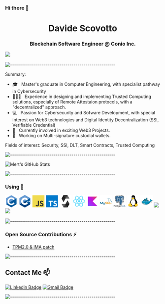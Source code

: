 ### Hi there 👋
<h1 align="center"><!--Ciao <img src="https://raw.githubusercontent.com/ABSphreak/ABSphreak/master/gifs/Hi.gif" width="30px">--> Davide Scovotto </h1>
<h3 align="center"> Blockchain Software Engineer @ Conio Inc. </h3>
<!--p align="left" hidden="true"> <img src="https://komarev.com/ghpvc/?username=davinat0r&label=Profile%20views&color=0e75b6&style=flat" alt="davinat0r" /--> 
 <img src="https://img.shields.io/badge/Ask%20me-anything-1abc9c.svg"/>
</p>


![-----------------------------------------------------](https://raw.githubusercontent.com/andreasbm/readme/master/assets/lines/aqua.png)

Summary:

- 🎓 &nbsp; Master's graduate in Computer Engineering, with specialist pathway in Cybersecurity
- 👨🏻‍💻 &nbsp; Experience in designing and implementing Trusted Computing solutions, especially of Remote Attestaion protocols, with a "decentralized" approach.
- 💻 &nbsp; Passion for Cybersecurity and Sofware Development, with special interest on Web3 technologies and Digital Identity Decentralization (SSI, Verifiable Credential)
- 🔭 &nbsp; Currently involved in exciting Web3 Projects.
- 🔭 &nbsp; Working on Multi-signature custodial wallets.

Fields of interest: Security, SSI, DLT, Smart Contracts, Trusted Computing

![-----------------------------------------------------](https://raw.githubusercontent.com/andreasbm/readme/master/assets/lines/aqua.png)

![Mert's GitHub Stats](https://github-readme-stats.vercel.app/api?username=davinat0r&show_icons=true)

![-----------------------------------------------------](https://raw.githubusercontent.com/andreasbm/readme/master/assets/lines/aqua.png)

### Using 🧠
  
<code><a href="https://www.cprogramming.com/" target="_blank"><img src="https://raw.githubusercontent.com/devicons/devicon/master/icons/c/c-original.svg" alt="c" width="40" height="40"/></a></code>
<code><a href="https://isocpp.org/" target="_blank"><img src="https://github.com/devicons/devicon/blob/master/icons/cplusplus/cplusplus-original.svg" alt="c++" width="40" height="40"/></a></code>
<code><a href="https://developer.mozilla.org/en-US/docs/Web/JavaScript" target="_blank"><img src="https://raw.githubusercontent.com/devicons/devicon/master/icons/javascript/javascript-original.svg" alt="javascript" width="40" height="40"/></a></code>
<code><a href="https://developer.mozilla.org/en-US/docs/Web/TypeScript" target="_blank"><img src="https://raw.githubusercontent.com/devicons/devicon/master/icons/typescript/typescript-original.svg" alt="typescript" width="40" height="40"/></a></code>
<code><a href="https://soliditylang.org/" target="_blank"><img src="https://raw.githubusercontent.com/devicons/devicon/master/icons/solidity/solidity-original.svg" alt="solidity" width="40" height="40"/></a></code>
<code><a href="https://reactjs.org/" target="_blank"><img src="https://github.com/devicons/devicon/blob/master/icons/react/react-original.svg" alt="react" width="40" height="40"/></a></code>
<code><a href="https://kotlinlang.org/" target="_blank"><img src="https://github.com/devicons/devicon/blob/master/icons/kotlin/kotlin-original.svg" alt="kotlin" width="40" height="40"/></a></code>
<code><a href="https://www.mysql.com/" target="_blank"><img src="https://raw.githubusercontent.com/devicons/devicon/master/icons/mysql/mysql-original-wordmark.svg" alt="mysql" width="40" height="40"/></a></code> 
<code><a href="https://www.postgresql.org/" target="_blank"><img src="https://raw.githubusercontent.com/devicons/devicon/master/icons/postgresql/postgresql-original-wordmark.svg" alt="postgresql" width="40" height="40"/></a></code> 
<code><a href="https://www.linux.org/" target="_blank"><img src="https://raw.githubusercontent.com/devicons/devicon/master/icons/linux/linux-original.svg" alt="linux" width="40" height="40"/></a></code>
<code><a href="https://www.docker.com/" target="_blank"><img src="https://github.com/devicons/devicon/blob/master/icons/docker/docker-original.svg" alt="docker" width="40" height="40"/></a></code>
<code><a href="https://code.visualstudio.com" target="_blank"><img height="50" src="https://www.vectorlogo.zone/logos/visualstudio_code/visualstudio_code-ar21.svg"></a></code> 
<code><a href="https://git-scm.com/" target="_blank"><img height="50" src="https://www.vectorlogo.zone/logos/git-scm/git-scm-ar21.svg"></a></code>

![-----------------------------------------------------](https://raw.githubusercontent.com/andreasbm/readme/master/assets/lines/aqua.png)

### Open Source Contributions ⚡
- [TPM2.0 & IMA patch](https://github.com/davinat0r/tpm-ima-patch)
  
![-----------------------------------------------------](https://raw.githubusercontent.com/andreasbm/readme/master/assets/lines/aqua.png)

## Contact Me 📫

[![Linkedin Badge](https://img.shields.io/twitter/url?color=lightblue&label=ScovottoDavide&logo=linkedin&logoColor=lightblue&style=for-the-badge&url=https%3A%2F%2Fwww.linkedin.com%2Fin%2Fmmertpolat)](https://www.linkedin.com/in/davide-scovotto-2aaa9720a/)
[![Gmail Badge](https://img.shields.io/twitter/url?color=lightblue&label=ScovottoDavide&logo=gmail&logoColor=lightblue&style=for-the-badge&url=https%3A%2F%2Fwww.gmail.com%2Fin%2Fmmertpolat)](mailto:davinat0r@gmail.com)

![-----------------------------------------------------](https://raw.githubusercontent.com/andreasbm/readme/master/assets/lines/aqua.png)
